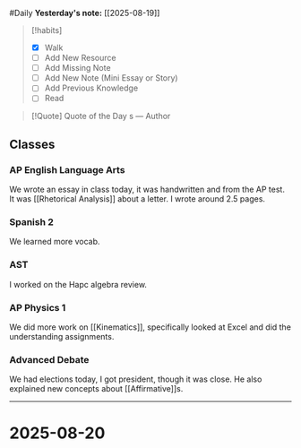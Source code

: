#Daily
**Yesterday's note:** [[2025-08-19]]

> [!habits] 
>- [x] Walk 
>- [ ] Add New Resource 
> - [ ] Add Missing Note 
> - [ ] Add New Note (Mini Essay or Story) 
> - [ ] Add Previous Knowledge 
> - [ ] Read 

> [!Quote]  Quote of the Day
> s
> — Author

## Classes 

### AP English Language Arts 
We wrote an essay in class today, it was handwritten and from the AP test. It was [[Rhetorical Analysis]] about a letter. I wrote around 2.5 pages.
### Spanish 2 
We learned more vocab.
### AST
I worked on the Hapc algebra review. 
### AP Physics 1 
We did more work on [[Kinematics]], specifically looked at Excel and did the understanding assignments. 
### Advanced Debate 
We had elections today, I got president, though it was close. He also explained new concepts about [[Affirmative]]s.

<hr>

# 2025-08-20


